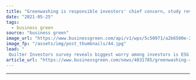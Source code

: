 ```yaml
---
title: "Greenwashing is responsible investors' chief concern, study reveals"
date: "2021-05-25"
tags: 
  - business green
source: "business green"
image_url: "https://www.businessgreen.com/api/v1/wps/5c50971/a2b6500e-23a3-4630-97de-e0b85354f04c/14/iw-climate-change-renewable-014-185x114.jpg"
image_fp: "/assets/img/post_thumbnails/44.jpg"
lead: "
 Quilter Investors survey reveals biggest worry among investors is ESG products are not what they claim to be ..."
article_url: "https://www.businessgreen.com/news/4031785/greenwashing-responsible-investors-chief-concern-study-reveals"
---
```


---
